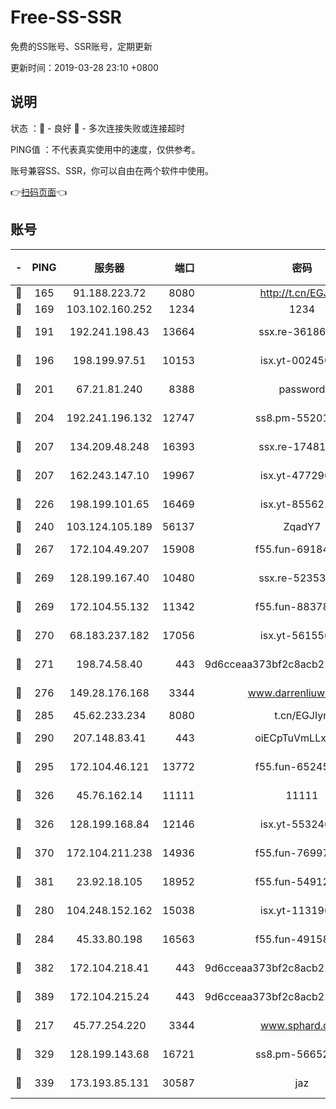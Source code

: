 # Free-SS-SSR

免费的SS账号、SSR账号，定期更新

更新时间：2019-03-28 23:10 +0800

## 说明

状态     ：🙂 - 良好 🙁 - 多次连接失败或连接超时

PING值   ：不代表真实使用中的速度，仅供参考。

账号兼容SS、SSR，你可以自由在两个软件中使用。

👉[扫码页面](https://liesauer.github.io/Free-SS-SSR/)👈

## 账号

|-|PING|服务器|端口|密码|加密方式|区域|
|:----:|:----:|:-----:|-----:|:----:|:----:|:----:|
|🙂|165|91.188.223.72|8080|http://t.cn/EGJIyrl|rc4-md5|RU|
|🙂|169|103.102.160.252|1234|1234|rc4-md5|JP|
|🙂|191|192.241.198.43|13664|ssx.re-36186556|aes-256-cfb|US|
|🙂|196|198.199.97.51|10153|isx.yt-00245029|aes-256-cfb|US|
|🙂|201|67.21.81.240|8388|password|aes-256-cfb|US|
|🙂|204|192.241.196.132|12747|ss8.pm-55201194|aes-256-cfb|US|
|🙂|207|134.209.48.248|16393|ssx.re-17481925|aes-256-cfb|US|
|🙂|207|162.243.147.10|19967|isx.yt-47729696|aes-256-cfb|US|
|🙂|226|198.199.101.65|16469|isx.yt-85562191|aes-256-cfb|US|
|🙂|240|103.124.105.189|56137|ZqadY7|chacha20|US|
|🙂|267|172.104.49.207|15908|f55.fun-69184695|aes-256-cfb|SG|
|🙂|269|128.199.167.40|10480|ssx.re-52353486|aes-256-cfb|SG|
|🙂|269|172.104.55.132|11342|f55.fun-88378676|aes-256-cfb|SG|
|🙂|270|68.183.237.182|17056|isx.yt-56155627|aes-256-cfb|SG|
|🙂|271|198.74.58.40|443|9d6cceaa373bf2c8acb22e60b6a58be6|aes-256-cfb|US|
|🙂|276|149.28.176.168|3344|www.darrenliuwei.com|aes-256-cfb|AU|
|🙂|285|45.62.233.234|8080|t.cn/EGJIyrl|rc4-md5|CA|
|🙂|290|207.148.83.41|443|oiECpTuVmLLxk4Ts|aes-256-cfb|AU|
|🙂|295|172.104.46.121|13772|f55.fun-65245413|aes-256-cfb|SG|
|🙂|326|45.76.162.14|11111|11111|aes-256-cfb|SG|
|🙂|326|128.199.168.84|12146|isx.yt-55324630|aes-256-cfb|SG|
|🙂|370|172.104.211.238|14936|f55.fun-76997042|aes-256-cfb|US|
|🙂|381|23.92.18.105|18952|f55.fun-54912159|aes-256-cfb|US|
|🙂|280|104.248.152.162|15038|isx.yt-11319657|aes-256-cfb|SG|
|🙂|284|45.33.80.198|16563|f55.fun-49158417|aes-256-cfb|US|
|🙂|382|172.104.218.41|443|9d6cceaa373bf2c8acb22e60b6a58be6|aes-256-cfb|US|
|🙂|389|172.104.215.24|443|9d6cceaa373bf2c8acb22e60b6a58be6|aes-256-cfb|US|
|🙁|217|45.77.254.220|3344|www.sphard.com|aes-256-cfb|SG|
|🙁|329|128.199.143.68|16721|ss8.pm-56652632|aes-256-cfb|SG|
|🙁|339|173.193.85.131|30587|jaz|aes-256-cfb|US|
